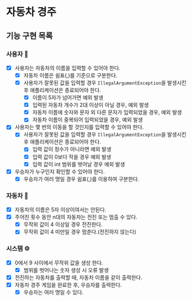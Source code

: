 # 자동차 경주

## 기능 구현 목록

### 사용자 👥

- [x] 사용자는 자동차의 이름을 입력할 수 있어야 한다.
    - [x] 자동차 이름은 쉼표(,)를 기준으로 구분한다.
    - [x] 사용자가 잘못된 값을 입력할 경우 `IllegalArgumentException`을 발생시킨 후 애플리케이션은 종료되어야 한다.
        - [x] 이름이 5자가 넘어가면 예외 발생
        - [x] 입력된 자동차 개수가 2대 이상이 아닐 경우, 예외 발생
        - [x] 자동차 이름에 숫자와 문자 외 다른 문자가 입력되었을 경우, 예외 발생
        - [x] 자동차 이름이 중복되어 입력되었을 경우, 예외 발생
- [x] 사용자는 몇 번의 이동을 할 것인지를 입력할 수 있어야 한다.
    - [x] 사용자가 잘못된 값을 입력할 경우 `IllegalArgumentException`을 발생시킨 후 애플리케이션은 종료되어야 한다.
        - [x] 입력 값이 정수가 아니라면 예외 발생
        - [x] 입력 값이 0보다 작을 경우 예외 발생
        - [x] 입력 값이 int 범위를 벗어날 경우 예외 발생
- [x] 우승자가 누구인지 확인할 수 있어야 한다.
    - [x] 우승자가 여러 명일 경우 쉼표(,)를 이용하여 구분한다.

### 자동차 🚗

- [x] 자동차의 이름은 5자 이상이여서는 안된다.
- [x] 주어진 횟수 동안 n대의 자동차는 전진 또는 멈출 수 있다.
    - [x] 무작위 값이 4 이상일 경우 전진한다.
    - [x] 무작위 값이 4 미만일 경우 멈춘다.(전진하지 않는다)

### 시스템 ⚙️

- [x] 0에서 9 사이에서 무작위 값을 생성 한다.
    - [x] 범위를 벗어나는 숫자 생성 시 오류 발생
- [x] 전진하는 자동차를 출력할 때, 자동차 이름을 같이 출력한다.
- [x] 자동차 경주 게임을 완료한 후, 우승자를 출력한다.
    - [x] 우승자는 여러 명일 수 있다.
